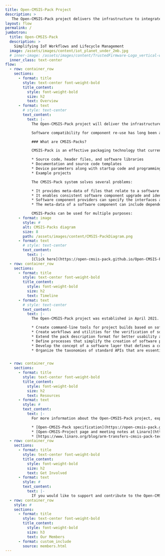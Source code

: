 ```yaml
---
title: Open-CMSIS-Pack Project
description: >
   The Open-CMSIS-Pack project delivers the infrastructure to integrate and manage software components and improve code reuse across microcontroller-based projects.
layout: flow
permalink: /
jumbotron:
  title: Open-CMSIS-Pack
  description: >
    Simplifying IoT Workflows and Lifecycle Management
  image: /assets/images/content/iot_planet_under_2mb.jpg
  # inner-image: /assets/images/content/TrustedFirmware-Logo_vertical-white.png
  inner_class: text-center
flow:
  - row: container_row
    sections:
      - format: title
        style: text-center font-weight-bold
        title_content:
          style: font-weight-bold
          size: h2
          text: Overview
      - format: text
        # style: text-center
        text_content:
          text: |-
            The Open-CMSIS-Pack project will deliver the infrastructure to integrate and manage software components and improve code reuse across embedded and IoT projects. The project is currently hosted and managed as an incubation project by Linaro in partnership with Arm, NXP and ST.

            Software compatibility for component re-use has long been a challenge in the microcontroller space, especially for the IoT, which is much more diverse at the hardware level compared to PCs or the data center. Open-CMSIS-Pack will remove this complexity, delivering a standard for software component packaging and related foundation tools for validation, distribution, integration, management, and maintenance.

            ### What are CMSIS-Packs?

            CMSIS-Pack is an effective packaging technology that currently supports close to 9,000 different microcontrollers. They provide a delivery mechanism for software components, device parameters, and evaluation board support. A Software Pack (file collection) includes:

            * Source code, header files, and software libraries
            * Documentation and source code templates
            * Device parameters along with startup code and programming algorithms
            * Example projects

            The CMSIS-Pack system solves several problems:

            * It provides meta-data of files that relate to a software component. All files that belong to a software component can be identified and information about the original provider is preserved.
            * It enables consistent software component upgrade and identifies incompatible configuration files that may be part of the user application.
            * Software component providers can specify the interfaces and relationship to other software components.
            * The meta-data of a software component can include dependency information for toolchains, devices, and processors which simplifies the integration into application programs.

            CMSIS-Packs can be used for multiple purposes:
      - format: image
        style: #
        alt: CMSIS-Packs diagram
        size: 8
        path: /assets/images/content/CMSIS-PackDiagram.png
      - format: text
        # style: text-center
        text_content:
          text: |-
            [Click here](https://open-cmsis-pack.github.io/Open-CMSIS-Pack-Spec/main/html/index.html) for further information about CMSIS-Packs.
  - row: container_row
    sections:
      - format: title
        style: text-center font-weight-bold
        title_content:
          style: font-weight-bold
          size: h2
          text: Timeline
      - format: text
        # style: text-center
        text_content:
          text: |-
            The Open-CMSIS-Pack project was established in April 2021. The roadmap is not finalized, but Linaro and project members expect to deliver the following:

            * Create command-line tools for project builds based on software packs
            * Create workflows and utilities for the verification of software packs
            * Extend the pack description format for better usability across the complete workflow
            * Define processes that simplify the creation of software packs from other sources, such as CMake based projects
            * Develop the concept of a software layer that defines a collection of pre-configured software components
            * Organize the taxonomies of standard APIs that are essential for re-useable software stacks


  - row: container_row
    sections:
      - format: title
        style: text-center font-weight-bold
        title_content:
          style: font-weight-bold
          size: h2
          text: Resources
      - format: text
        style: #
        text_content:
          text: |-
            For more information about the Open-CMSIS-Pack project, explore the links below

            * [Open-CMSIS-Pack specification](https://open-cmsis-pack.github.io/Open-CMSIS-Pack-Spec/main/html/index.html)
            * [Open-CMSIS-Project page and meeting notes at Linaro](https://linaro.atlassian.net/wiki/spaces/CMSIS/overview)
            * [https://www.linaro.org/blog/arm-transfers-cmsis-pack-technology-to-linaro/](https://www.linaro.org/blog/arm-transfers-cmsis-pack-technology-to-linaro/)
  - row: container_row
    sections:
      - format: title
        style: text-center font-weight-bold
        title_content:
          style: font-weight-bold
          size: h2
          text: Get Involved
      - format: text
        style: #
        text_content:
          text: |-
            If you would like to support and contribute to the Open-CMSIS-Pack project, please contact [us here](mailto:contact@linaro.org).
  - row: container_row
    style: #
    sections:
      - format: title
        style: text-center font-weight-bold
        title_content:
          style: font-weight-bold
          size: h3
          text: Our Members
      - format: custom_include
        source: members.html
---
```

